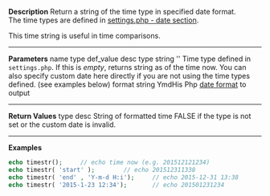 **Description**
Return a string of the time type in specified date format.   
The time types are defined in [settings.php - date section](#dates).

This time string is useful in time comparisons.

--------
**Parameters**
name	type	def_value	desc
type	string	''	Time type defined in `settings.php`. If this is *empty*, returns string as of the time now. You can also specify custom date here directly if you are not using the time types defined. (see examples below)
format	string	YmdHis	Php [date format](http://php.net/manual/en/function.date.php "PHP date&#40;&#41;") to output

--------
**Return Values**
type	desc
String	of formatted time
FALSE	if the type is not set or the custom date is invalid.

--------
**Examples**

```php
echo timestr();		// echo time now (e.g. 201512121234)
echo timestr( 'start' );		// echo 201512311338
echo timestr( 'end' , 'Y-m-d H:i');		// echo 2015-12-31 13:38
echo timestr( '2015-1-23 12:34');		// echo 201501231234
```